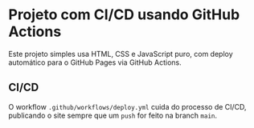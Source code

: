 # Projeto com CI/CD usando GitHub Actions

Este projeto simples usa HTML, CSS e JavaScript puro, com deploy automático para o GitHub Pages via GitHub Actions.

## CI/CD

O workflow `.github/workflows/deploy.yml` cuida do processo de CI/CD, publicando o site sempre que um `push` for feito na branch `main`. 
